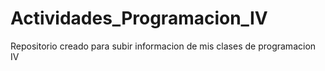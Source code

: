 # Actividades_Programacion_IV
Repositorio creado para subir informacion de mis clases de programacion IV
